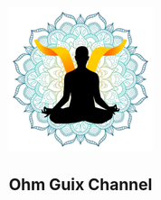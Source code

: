 <div style="text-align:center;align:center;">

![Ohm Guix Channel logo](./files/ohm_channel_logo.png)

# Ohm Guix Channel

</div>
